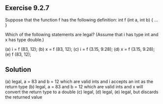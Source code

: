 ## Exercise 9.2.7
Suppose that the function f has the following definition: int f (int a, int b) { ... }

Which of the following statements are legal? (Assume that i has type int and x has type double.)

(a) i = f (83, 12);
(b) x = f (83, 12);
(c) i = f (3.15, 9.28);
(d) x = f (3.15, 9.28);
(e) f (83, 12);

## Solution
(a) legal, a = 83 and b = 12 which are valid ints and i accepts an int as the return type
(b) legal, a = 83 and b = 12 which are valid ints and x will convert the return type to a double
(c) legal,
(d) legal,
(e) legal, but discards the returned value
